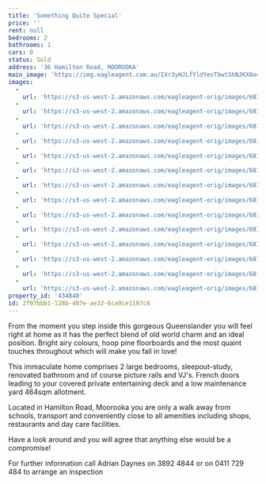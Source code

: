 ```yaml
---
title: 'Something Quite Special'
price: ''
rent: null
bedrooms: 2
bathrooms: 1
cars: 0
status: Sold
address: '36 Hamilton Road, MOOROOKA'
main_image: 'https://img.eagleagent.com.au/IXr3yHJLfYldYesTbwtShNJKX8o=/1280x854/smart/https://s3-us-west-2.amazonaws.com/eagleagent-orig/images/6818222/104133624-image-M.jpg'
images:
  -
    url: 'https://s3-us-west-2.amazonaws.com/eagleagent-orig/images/6818235/104133624-image-N.jpg'
  -
    url: 'https://s3-us-west-2.amazonaws.com/eagleagent-orig/images/6818234/104133624-image-L.jpg'
  -
    url: 'https://s3-us-west-2.amazonaws.com/eagleagent-orig/images/6818233/104133624-image-K.jpg'
  -
    url: 'https://s3-us-west-2.amazonaws.com/eagleagent-orig/images/6818232/104133624-image-J.jpg'
  -
    url: 'https://s3-us-west-2.amazonaws.com/eagleagent-orig/images/6818231/104133624-image-I.jpg'
  -
    url: 'https://s3-us-west-2.amazonaws.com/eagleagent-orig/images/6818230/104133624-image-H.jpg'
  -
    url: 'https://s3-us-west-2.amazonaws.com/eagleagent-orig/images/6818229/104133624-image-G.jpg'
  -
    url: 'https://s3-us-west-2.amazonaws.com/eagleagent-orig/images/6818228/104133624-image-F.jpg'
  -
    url: 'https://s3-us-west-2.amazonaws.com/eagleagent-orig/images/6818227/104133624-image-E.jpg'
  -
    url: 'https://s3-us-west-2.amazonaws.com/eagleagent-orig/images/6818226/104133624-image-D.jpg'
  -
    url: 'https://s3-us-west-2.amazonaws.com/eagleagent-orig/images/6818225/104133624-image-C.jpg'
  -
    url: 'https://s3-us-west-2.amazonaws.com/eagleagent-orig/images/6818224/104133624-image-B.jpg'
  -
    url: 'https://s3-us-west-2.amazonaws.com/eagleagent-orig/images/6818223/104133624-image-A.jpg'
  -
    url: 'https://s3-us-west-2.amazonaws.com/eagleagent-orig/images/6818222/104133624-image-M.jpg'
property_id: '434840'
id: 2f07bbb1-128b-487e-ae32-6ca9ce1107c8
---
```

From the moment you step inside this gorgeous Queenslander you will feel right at home as it has the perfect blend of old world charm and an ideal position.  Bright airy colours, hoop pine floorboards and the most quaint touches throughout which will make you fall in love!

This immaculate home comprises 2 large bedrooms, sleepout-study,  renovated bathroom and of course picture rails and VJ's. French doors leading to your covered private entertaining deck and a low maintenance yard 464sqm allotment.

Located in Hamilton Road, Moorooka you are only a walk away from schools, transport and conveniently close to all amenities including shops, restaurants and day care facilities.

Have a look around and you will agree that anything else would be a compromise!

For further information call Adrian Daynes on 3892 4844 or on 0411 729 484 to arrange an inspection